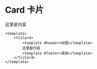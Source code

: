 # Card 卡片

<ClientOnly>
  <YiiCard>
    <template #header>标题</template>
    这里是内容
    <template #footer>底部</template>
  </YiiCard>
</ClientOnly>

```vue
<template>
    <YiiCard>
        <template #header>标题</template>
        这里是内容
        <template #footer>底部</template>
    </YiiCard>
</template>
```
